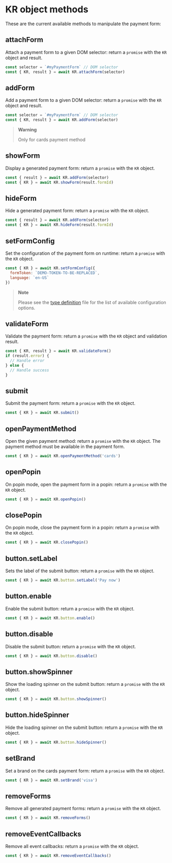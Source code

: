 
# KR object methods

These are the current available methods to manipulate the payment form:

## attachForm

Attach a payment form to a given DOM selector: return a `promise` with the `KR` object and result.

```javascript
const selector = `#myPaymentForm` // DOM selector
const { KR, result } = await KR.attachForm(selector)
```

## addForm

Add a payment form to a given DOM selector: return a `promise` with the `KR` object and result.

```javascript
const selector = `#myPaymentForm` // DOM selector
const { KR, result } = await KR.addForm(selector)
```
> **Warning**
> 
> Only for cards payment method

## showForm

Display a generated payment form: return a `promise` with the `KR` object.

```javascript
const { result } = await KR.addForm(selector)
const { KR } = await KR.showForm(result.formId)
```

## hideForm

Hide a generated payment form: return a `promise` with the `KR` object.

```javascript
const { result } = await KR.addForm(selector)
const { KR } = await KR.hideForm(result.formId)
```


## setFormConfig

Set the configuration of the payment form on runtime: return a `promise` with the `KR` object.

```javascript
const { KR } = await KR.setFormConfig({
  formToken: `DEMO-TOKEN-TO-BE-REPLACED`,
  language: `en-US`
})
```
> **Note**
> 
> Please see the [type definition](../index.d.ts) file for the list of available configuration options.

## validateForm

Validate the payment form: return a `promise` with the `KR` object and validation result.

```javascript
const { KR, result } = await KR.validateForm()
if (result.error) {
  // Handle error
} else {
  // Handle success
}
```

## submit

Submit the payment form: return a `promise` with the `KR` object.

```javascript
const { KR } = await KR.submit()
```

## openPaymentMethod

Open the given payment method: return a `promise` with the `KR` object. The payment method must be
available in the payment form.

```javascript
const { KR } = await KR.openPaymentMethod('cards')
```


## openPopin

On popin mode, open the payment form in a popin: return a `promise` with the `KR` object.

```javascript
const { KR } = await KR.openPopin()
```

## closePopin

On popin mode, close the payment form in a popin: return a `promise` with the `KR` object.

```javascript
const { KR } = await KR.closePopin()
```

## button.setLabel

Sets the label of the submit button: return a `promise` with the `KR` object.

```javascript
const { KR } = await KR.button.setLabel('Pay now')
```

## button.enable

Enable the submit button: return a `promise` with the `KR` object.

```javascript
const { KR } = await KR.button.enable()
```

## button.disable

Disable the submit button: return a `promise` with the `KR` object.

```javascript
const { KR } = await KR.button.disable()
```

## button.showSpinner

Show the loading spinner on the submit button: return a `promise` with the `KR` object.

```javascript
const { KR } = await KR.button.showSpinner()
```

## button.hideSpinner

Hide the loading spinner on the submit button: return a `promise` with the `KR` object.

```javascript
const { KR } = await KR.button.hideSpinner()
```

## setBrand

Set a brand on the cards payment form: return a `promise` with the `KR` object.

```javascript
const { KR } = await KR.setBrand('visa')
```

## removeForms

Remove all generated payment forms: return a `promise` with the `KR` object.

```javascript
const { KR } = await KR.removeForms()
```
## removeEventCallbacks

Remove all event callbacks: return a `promise` with the `KR` object.

```javascript
const { KR } = await KR.removeEventCallbacks()
```